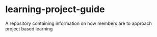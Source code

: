 # learning-project-guide
A repository containing information on how members are to approach project based learning 
